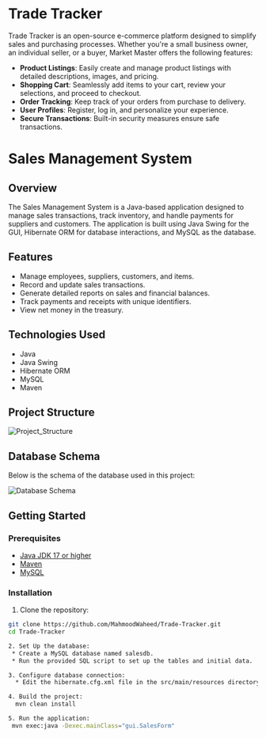 # Trade Tracker

Trade Tracker is an open-source e-commerce platform designed to simplify sales and purchasing processes. Whether you're a small business owner, an individual seller, or a buyer, Market Master offers the following features:

- **Product Listings**: Easily create and manage product listings with detailed descriptions, images, and pricing.
- **Shopping Cart**: Seamlessly add items to your cart, review your selections, and proceed to checkout.
- **Order Tracking**: Keep track of your orders from purchase to delivery.
- **User Profiles**: Register, log in, and personalize your experience.
- **Secure Transactions**: Built-in security measures ensure safe transactions.

# Sales Management System

## Overview

The Sales Management System is a Java-based application designed to manage sales transactions, track inventory, and handle payments for suppliers and customers. The application is built using Java Swing for the GUI, Hibernate ORM for database interactions, and MySQL as the database.

## Features

- Manage employees, suppliers, customers, and items.
- Record and update sales transactions.
- Generate detailed reports on sales and financial balances.
- Track payments and receipts with unique identifiers.
- View net money in the treasury.

## Technologies Used

- Java
- Java Swing
- Hibernate ORM
- MySQL
- Maven

## Project Structure
![Project_Structure](https://github.com/user-attachments/assets/a7db3f53-ac60-4d5a-b399-c212d1535ed4)


## Database Schema

Below is the schema of the database used in this project:


![Database Schema](https://github.com/user-attachments/assets/89ea83ed-a574-48d3-a123-17564f3f1f62)

## Getting Started

### Prerequisites

- [Java JDK 17 or higher](https://www.oracle.com/java/technologies/javase/jdk17-archive-downloads.html)
- [Maven](https://maven.apache.org/download.cgi)
- [MySQL](https://dev.mysql.com/downloads/mysql/)

### Installation

1. Clone the repository:

```sh
git clone https://github.com/MahmoodWaheed/Trade-Tracker.git
cd Trade-Tracker

2. Set Up the database:
 * Create a MySQL database named salesdb.
 * Run the provided SQL script to set up the tables and initial data.

3. Configure database connection:
  * Edit the hibernate.cfg.xml file in the src/main/resources directory to match your MySQL database configuration.

4. Build the project:
  mvn clean install

5. Run the application:
 mvn exec:java -Dexec.mainClass="gui.SalesForm"


